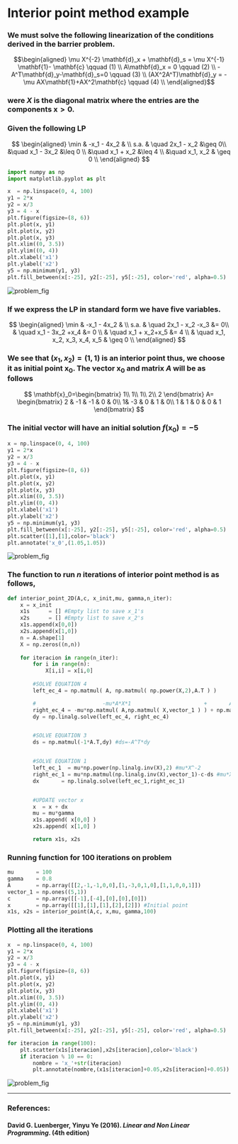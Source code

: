 # Interior point method example
### We must solve the following linearization of the conditions derived in the barrier problem.


$$\begin{aligned}
\mu X^{-2} \mathbf{d}_x +  \mathbf{d}_s = \mu X^{-1} \mathbf{1}- \mathbf{c} \qquad (1) \\
A\mathbf{d}_x = 0  \qquad  (2) \\
-A^T\mathbf{d}_y-\mathbf{d}_s=0 \qquad (3) \\
(AX^2A^T)\mathbf{d}_y = - \mu AX\mathbf{1}+AX^2\mathbf{c} \qquad (4) \\
\end{aligned}$$


### were $X$ is the diagonal matrix where the entries are the components $\mathbf{x}>0$.

### Given the following LP

$$
\begin{aligned}
\min  & -x_1 - 4x_2 & \\
s.a. & \quad 2x_1 - x_2 &\geq  0\\ 
&\quad x_1 - 3x_2  &\leq  0 \\
&\quad x_1 +  x_2  &\leq  4 \\
&\quad x_1, x_2  & \geq  0 \\
\end{aligned}
$$

```python
import numpy as np
import matplotlib.pyplot as plt

x  = np.linspace(0, 4, 100)
y1 = 2*x
y2 = x/3
y3 = 4 - x
plt.figure(figsize=(8, 6))
plt.plot(x, y1)
plt.plot(x, y2)
plt.plot(x, y3)
plt.xlim((0, 3.5))
plt.ylim((0, 4))
plt.xlabel('x1')
plt.ylabel('x2')
y5 = np.minimum(y1, y3)
plt.fill_between(x[:-25], y2[:-25], y5[:-25], color='red', alpha=0.5)
```

![problem_fig](images/problem.png)

### If we express the LP in standard form we have five variables.

$$
\begin{aligned}
\min  & -x_1 - 4x_2 & \\
s.a. & \quad 2x_1 - x_2 -x_3  &=  0\\
& \quad x_1 - 3x_2 +x_4  &=  0 \\
& \quad x_1 +  x_2+x_5  &= 4 \\ 
& \quad x_1, x_2, x_3, x_4, x_5  & \geq  0 \\
\end{aligned}
$$

### We see that $(x_1,x_2)=(1,1)$ is an interior point thus, we choose it as initial point $\mathbf{x}_0$. The vector $\mathbf{x}_0$ and matrix $A$ will be as follows

$$
\mathbf{x}_0=\begin{bmatrix}
1\\
1\\
1\\
2\\ 
2
\end{bmatrix}
A= \begin{bmatrix} 2 & -1 & -1 & 0 & 0\\
1& -3 & 0 & 1 & 0\\
1 & 1 & 0 & 0 & 1
\end{bmatrix}
$$
### The initial vector will have an initial solution $f(\mathbf{x}_0)=-5$

```python
x = np.linspace(0, 4, 100)
y1 = 2*x
y2 = x/3
y3 = 4 - x
plt.figure(figsize=(8, 6))
plt.plot(x, y1)
plt.plot(x, y2)
plt.plot(x, y3)
plt.xlim((0, 3.5))
plt.ylim((0, 4))
plt.xlabel('x1')
plt.ylabel('x2')
y5 = np.minimum(y1, y3)
plt.fill_between(x[:-25], y2[:-25], y5[:-25], color='red', alpha=0.5)
plt.scatter([1],[1],color='black')
plt.annotate('x_0',(1.05,1.05))
```

![problem_fig](images/init_problem.png)

### The function to run $n$ iterations of interior point method is as follows,

```python
def interior_point_2D(A,c, x_init,mu, gamma,n_iter):
    x = x_init
    x1s      = [] #Empty list to save x_1's
    x2s      = [] #Empty list to save x_2's 
    x1s.append(x[0,0])
    x2s.append(x[1,0])
    n = A.shape[1]
    X = np.zeros((n,n))
    
    for iteracion in range(n_iter):
        for i in range(n):
            X[i,i] = x[i,0]
            
        #SOLVE EQUATION 4
        left_ec_4 = np.matmul( A, np.matmul( np.power(X,2),A.T ) )

        #                     -mu*A*X*1                       +       AX^2c
        right_ec_4 = -mu*np.matmul( A,np.matmul( X,vector_1 ) ) + np.matmul( A,np.matmul( np.power(X,2),c ) )
        dy = np.linalg.solve(left_ec_4, right_ec_4)


        #SOLVE EQUATION 3
        ds = np.matmul(-1*A.T,dy) #ds=-A^T*dy


        #SOLVE EQUATION 1
        left_ec_1  = mu*np.power(np.linalg.inv(X),2) #mu*X^-2
        right_ec_1 = mu*np.matmul(np.linalg.inv(X),vector_1)-c-ds #mu*X^-1*1-c-ds
        dx       = np.linalg.solve(left_ec_1,right_ec_1)


        #UPDATE vector x
        x  = x + dx
        mu = mu*gamma
        x1s.append( x[0,0] )
        x2s.append( x[1,0] )

        return x1s, x2s
```

### Running function for 100 iterations on problem

```python
mu       = 100
gamma    = 0.8
A        = np.array([[2,-1,-1,0,0],[1,-3,0,1,0],[1,1,0,0,1]])
vector_1 = np.ones((5,1))
c        = np.array([[-1],[-4],[0],[0],[0]])
x        = np.array([[1],[1],[1],[2],[2]]) #Initial point
x1s, x2s = interior_point(A,c, x,mu, gamma,100)
```

### Plotting all the iterations

```python
x  = np.linspace(0, 4, 100)
y1 = 2*x
y2 = x/3
y3 = 4 - x
plt.figure(figsize=(8, 6))
plt.plot(x, y1)
plt.plot(x, y2)
plt.plot(x, y3)
plt.xlim((0, 3.5))
plt.ylim((0, 4))
plt.xlabel('x1')
plt.ylabel('x2')
y5 = np.minimum(y1, y3)
plt.fill_between(x[:-25], y2[:-25], y5[:-25], color='red', alpha=0.5)

for iteracion in range(100):
    plt.scatter(x1s[iteracion],x2s[iteracion],color='black')
    if iteracion % 10 == 0:
        nombre = 'x_'+str(iteracion)
        plt.annotate(nombre,(x1s[iteracion]+0.05,x2s[iteracion]+0.05))
```

![problem_fig](images/results.png)

---

### References:
#### David G. Luenberger, Yinyu Ye (2016). *Linear and Non Linear Programming*. (4th edition)